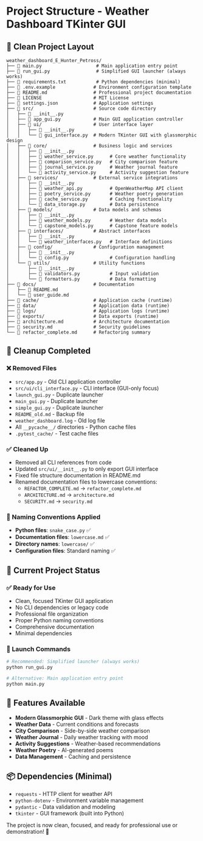 # Project Structure - Weather Dashboard TKinter GUI

## 📁 Clean Project Layout

```
weather_dashboard_E_Hunter_Petross/
├── 📄 main.py                    # Main application entry point
├── 📄 run_gui.py                 # Simplified GUI launcher (always works)
├── 📄 requirements.txt           # Python dependencies (minimal)
├── 📄 .env.example              # Environment configuration template
├── 📄 README.md                 # Professional project documentation
├── 📄 LICENSE                   # MIT License
├── 📄 settings.json             # Application settings
├── 📁 src/                      # Source code directory
│   ├── 📄 __init__.py
│   ├── 📄 app_gui.py            # Main GUI application controller
│   ├── 📁 ui/                   # User interface layer
│   │   ├── 📄 __init__.py
│   │   └── 📄 gui_interface.py  # Modern TKinter GUI with glassmorphic design
│   ├── 📁 core/                 # Business logic and services
│   │   ├── 📄 __init__.py
│   │   ├── 📄 weather_service.py      # Core weather functionality
│   │   ├── 📄 comparison_service.py   # City comparison feature
│   │   ├── 📄 journal_service.py      # Weather journal feature
│   │   └── 📄 activity_service.py     # Activity suggestion feature
│   ├── 📁 services/             # External service integrations
│   │   ├── 📄 __init__.py
│   │   ├── 📄 weather_api.py          # OpenWeatherMap API client
│   │   ├── 📄 poetry_service.py       # Weather poetry generation
│   │   ├── 📄 cache_service.py        # Caching functionality
│   │   └── 📄 data_storage.py         # Data persistence
│   ├── 📁 models/               # Data models and schemas
│   │   ├── 📄 __init__.py
│   │   ├── 📄 weather_models.py       # Weather data models
│   │   └── 📄 capstone_models.py      # Capstone feature models
│   ├── 📁 interfaces/           # Abstract interfaces
│   │   ├── 📄 __init__.py
│   │   └── 📄 weather_interfaces.py   # Interface definitions
│   ├── 📁 config/               # Configuration management
│   │   ├── 📄 __init__.py
│   │   └── 📄 config.py               # Configuration handling
│   └── 📁 utils/                # Utility functions
│       ├── 📄 __init__.py
│       ├── 📄 validators.py           # Input validation
│       └── 📄 formatters.py           # Data formatting
├── 📁 docs/                     # Documentation
│   ├── 📄 README.md
│   └── 📄 user_guide.md
├── 📁 cache/                    # Application cache (runtime)
├── 📁 data/                     # Application data (runtime)
├── 📁 logs/                     # Application logs (runtime)
├── 📁 exports/                  # Data exports (runtime)
├── 📄 architecture.md           # Architecture documentation
├── 📄 security.md               # Security guidelines
└── 📄 refactor_complete.md      # Refactoring summary
```

## 🧹 Cleanup Completed

### ❌ Removed Files
- `src/app.py` - Old CLI application controller
- `src/ui/cli_interface.py` - CLI interface (GUI-only focus)
- `launch_gui.py` - Duplicate launcher
- `main_gui.py` - Duplicate launcher  
- `simple_gui.py` - Duplicate launcher
- `README_old.md` - Backup file
- `weather_dashboard.log` - Old log file
- All `__pycache__/` directories - Python cache files
- `.pytest_cache/` - Test cache files

### ✅ Cleaned Up
- Removed all CLI references from code
- Updated `src/ui/__init__.py` to only export GUI interface
- Fixed file structure documentation in README.md
- Renamed documentation files to lowercase conventions:
  - `REFACTOR_COMPLETE.md` → `refactor_complete.md`
  - `ARCHITECTURE.md` → `architecture.md` 
  - `SECURITY.md` → `security.md`

### 📏 Naming Conventions Applied
- **Python files**: `snake_case.py` ✅
- **Documentation files**: `lowercase.md` ✅
- **Directory names**: `lowercase/` ✅
- **Configuration files**: Standard naming ✅

## 🎯 Current Project Status

### ✅ Ready for Use
- Clean, focused TKinter GUI application
- No CLI dependencies or legacy code
- Professional file organization
- Proper Python naming conventions
- Comprehensive documentation
- Minimal dependencies

### 🚀 Launch Commands
```bash
# Recommended: Simplified launcher (always works)
python run_gui.py

# Alternative: Main application entry point
python main.py
```

## 🌟 Features Available
- **Modern Glassmorphic GUI** - Dark theme with glass effects
- **Weather Data** - Current conditions and forecasts
- **City Comparison** - Side-by-side weather comparison
- **Weather Journal** - Daily weather tracking with mood
- **Activity Suggestions** - Weather-based recommendations
- **Weather Poetry** - AI-generated poems
- **Data Management** - Caching and persistence

## 📦 Dependencies (Minimal)
- `requests` - HTTP client for weather API
- `python-dotenv` - Environment variable management
- `pydantic` - Data validation and modeling
- `tkinter` - GUI framework (built into Python)

The project is now clean, focused, and ready for professional use or demonstration! 🎉
